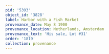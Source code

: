 ```yaml
---
pid: '5393'
object_id: '3828'
label: Harbor with a Fish Market
provenance_date: May 8 1900
provenance_location: Netherlands, Amsterdam
provenance_text: 'His sale, Lot #31'
order: '1819'
collection: provenance
---
```


